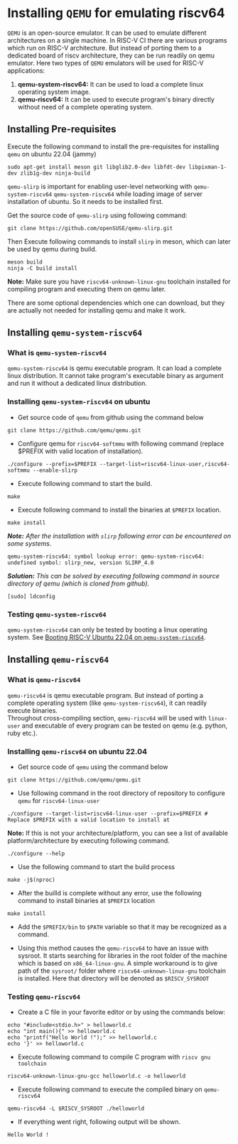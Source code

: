 # Installing `QEMU` for emulating riscv64

`QEMU` is an open-source emulator. It can be used to emulate different architectures on a single machine. In RISC-V CI there are various programs which run on RISC-V architecture. But instead of porting them to a dedicated board of riscv architecture, they can be run readily on qemu emulator. Here two types of `QEMU` emulators will be used for RISC-V applications:  

1. **qemu-system-riscv64:** It can be used to load a complete linux operating system image.  
2. **qemu-riscv64:** It can be used to execute program's binary directly without need of a complete operating system.  

## Installing Pre-requisites

Execute the following command to install the pre-requisites for installing `qemu` on ubuntu 22.04 (jammy)  

```shell
sudo apt-get install meson git libglib2.0-dev libfdt-dev libpixman-1-dev zlib1g-dev ninja-build
```  

`qemu-slirp` is important for enabling user-level networking with `qemu-system-riscv64` `qemu-system-riscv64` while loading image of server installation of ubuntu. So it needs to be installed first.  

Get the source code of `qemu-slirp` using following command:  

```shell
git clone https://github.com/openSUSE/qemu-slirp.git
```  

Then Execute following commands to install `slirp` in meson, which can later be used by qemu during build.  

```shell
meson build
ninja -C build install
```  

**Note:** Make sure you have `riscv64-unknown-linux-gnu` toolchain installed for compiling program and executing them on qemu later.

There are some optional dependencies which one can download, but they are actually not needed for installing qemu and make it work.

## Installing `qemu-system-riscv64`

### What is `qemu-system-riscv64`

`qemu-system-riscv64` is qemu executable program. It can load a complete linux distribution. It cannot take program's executable binary as argument and run it without a dedicated linux distribution.

### Installing `qemu-system-riscv64` on ubuntu

- Get source code of `qemu` from github using the command below  

```shell
git clone https://github.com/qemu/qemu.git
```  

- Configure qemu for `riscv64-softmmu` with following command (replace $PREFIX with valid location of installation).  

```shell
./configure --prefix=$PREFIX --target-list=riscv64-linux-user,riscv64-softmmu --enable-slirp  
```

- Execute following command to start the build.  

```shell
make
```

- Execute following command to install the binaries at `$PREFIX` location.  

```shell
make install
```  

_**Note:** After the installation with `slirp` following error can be encountered on some systems_.  

```shell
qemu-system-riscv64: symbol lookup error: qemu-system-riscv64: undefined symbol: slirp_new, version SLIRP_4.0
```

_**Solution:** This can be solved by executing following command in source directory of qemu (which is cloned from github)._  

```shell
[sudo] ldconfig
```

### Testing `qemu-system-riscv64`  

`qemu-system-riscv64` can only be tested by booting a linux operating system. See [Booting RISC-V Ubuntu 22.04 on `qemu-system-riscv64`](Booting_ubuntu22.04_riscv64.md).

## Installing `qemu-riscv64`

### What is `qemu-riscv64`

`qemu-riscv64` is qemu executable program. But instead of porting a complete operating system (like `qemu-system-riscv64`), it can readily execute binaries.  
Throughout cross-compiling section, `qemu-riscv64` will be used with `linux-user` and executable of every program can be tested on qemu (e.g. python, ruby etc.).  

### Installing `qemu-riscv64` on ubuntu 22.04

- Get source code of `qemu` using the command below  

```shell
git clone https://github.com/qemu/qemu.git
```  

- Use following command in the root directory of repository to configure `qemu` for `riscv64-linux-user`  

```shell
./configure --target-list=riscv64-linux-user --prefix=$PREFIX # Replace $PREFIX with a valid location to install at  
```  

**Note:** If this is not your architecture/platform, you can see a list of available platform/architecture by executing following command.  

```shell
./configure --help
```  

- Use the following command to start the build process  

```shell
make -j$(nproc)
```  

- After the builld is complete without any error, use the following command to install binaries at `$PREFIX` location  

```shell
make install
```  

- Add the `$PREFIX/bin` to `$PATH` variable so that it may be recognized as a command.  

- Using this method causes the `qemu-riscv64` to have an issue with sysroot. It starts searching for libraries in the root folder of the machine which is based on `x86_64-linux-gnu`. A simple workaround is to give path of the `sysroot/` folder where  `riscv64-unknown-linux-gnu` toolchain is installed. Here that directory will be denoted as `$RISCV_SYSROOT`

### Testing `qemu-riscv64`

- Create a C file in your favorite editor or by using the commands below:  

```shell
echo "#include<stdio.h>" > helloworld.c
echo "int main(){" >> helloworld.c
echo "printf("Hello World !");" >> helloworld.c
echo '}' >> helloworld.c
```  

- Execute following command to compile C program with `riscv gnu toolchain`  

```shell
riscv64-unknown-linux-gnu-gcc helloworld.c -o helloworld
```  

- Execute following command to execute the compiled binary on `qemu-riscv64`  

```shell
qemu-riscv64 -L $RISCV_SYSROOT ./helloworld
```  

- If everything went right, following output will be shown.  

```shell
Hello World !
```
